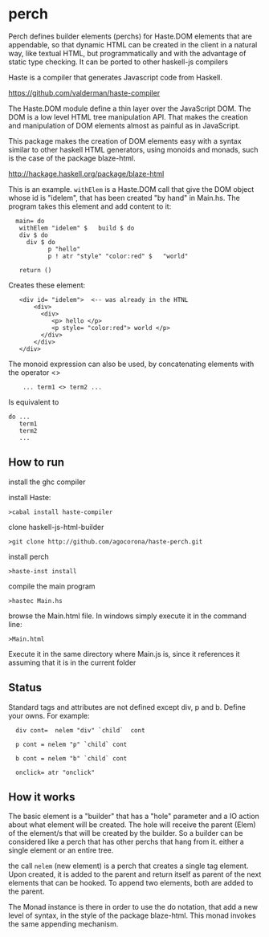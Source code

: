 perch
=================

Perch defines builder elements (perchs) for Haste.DOM elements that are appendable, so that dynamic HTML can be created in the client in a natural way, like textual HTML, but programmatically and with the advantage of static type checking. It can be ported to other haskell-js compilers

Haste is a compiler that generates Javascript code from Haskell.

https://github.com/valderman/haste-compiler

The Haste.DOM module define a thin layer over the JavaScript DOM. The DOM is a low level HTML tree manipulation API. That makes the creation and manipulation of DOM elements almost as painful as in JavaScript.

This package makes the creation of DOM elements easy with a syntax  similar to other haskell HTML generators, using monoids and monads, such is the case of the package blaze-html.

http://hackage.haskell.org/package/blaze-html

This is an example. `withElem`  is a Haste.DOM call that give the DOM object whose id is "idelem", that has been created "by hand" in Main.hs. The program takes this element and add content to it:

      main= do
       withElem "idelem" $   build $ do
       div $ do
         div $ do
               p "hello"
               p ! atr "style" "color:red" $   "world" 

       return ()

Creates these element:

       <div id= "idelem">  <-- was already in the HTNL
           <div>
             <div>
                <p> hello </p>
                <p style= "color:red"> world </p>
             </div>
           </div>
       </div>

       
       

The  monoid expression can also be used, by concatenating elements with the operator <>

        ... term1 <> term2 ...
      
      
Is equivalent to

    do ...
       term1
       term2
       ...

How to run
----------

install the ghc compiler

install Haste:

    >cabal install haste-compiler

clone haskell-js-html-builder
  
    >git clone http://github.com/agocorona/haste-perch.git
    
install perch

    >haste-inst install

compile the main program

    >hastec Main.hs
    
browse the Main.html file. In windows simply execute it in the command line:

    >Main.html

Execute it in the same directory where Main.js is, since it references it assuming that it is in the current folder


Status
---------

Standard tags and attributes are not defined except div, p and b. Define your owns. For example:

      div cont=  nelem "div" `child`  cont

      p cont = nelem "p" `child` cont

      b cont = nelem "b" `child` cont

      onclick= atr "onclick"
 

How it works
------------


The basic element is a "builder" that has a "hole" parameter and a IO action about what element will be created. The hole will receive the parent (Elem) of the element/s that will be created by the builder. So a builder can be considered like a perch that has other perchs that hang from it. either a single element or an entire tree.

the call `nelem` (new element) is a perch that creates a single tag element. Upon created, it  is added to the parent and return itself as parent of the next elements that can be hooked. To append two elements, both are added to the parent.

The Monad instance is there in order to use the do notation, that add a new level of syntax, in the style of the package blaze-html. This monad invokes the same appending mechanism.

